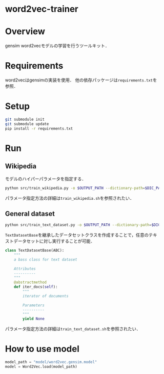 word2vec-trainer
================================

# Overview

gensim word2vecモデルの学習を行うツールキット．


# Requirements

word2vecはgensimの実装を使用．
他の依存パッケージは`requirements.txt`を参照．


# Setup

```bash
git submodule init
git submodule update
pip install -r requirements.txt
```


# Run

## Wikipedia

モデルのハイパーパラメータを指定する．

```bash
python src/train_wikipedia.py -o $OUTPUT_PATH --dictionary-path=$DIC_PATH --wikipedia-dump-path=$WIKIPEDIA_DUMP_PATH --size=100 --window=8 --min-count=5
```

パラメータ指定方法の詳細は`train_wikipedia.sh`を参照されたい．

## General dataset

```bash
python src/train_text_dataset.py -o $OUTPUT_PATH --dictionary-path=$DIC_PATH --corpus-path=$CORPUS_PATH --size=100 --window=8 --min-count=5
```

`TextDatasetBase`を継承したデータセットクラスを作成することで，任意のテキストデータセットに対し実行することが可能．

```python
class TextDatasetBase(ABC):
    """
    a bass class for text dataset
    
    Attributes
    ----------
    """
    @abstractmethod
    def iter_docs(self):
        """
        iterator of documents
        
        Parameters
        ----------
        """
        yield None
```

パラメータ指定方法の詳細は`train_text_dataset.sh`を参照されたい．


# How to use model

```python
model_path = "model/word2vec.gensim.model"
model = Word2Vec.load(model_path)
```
